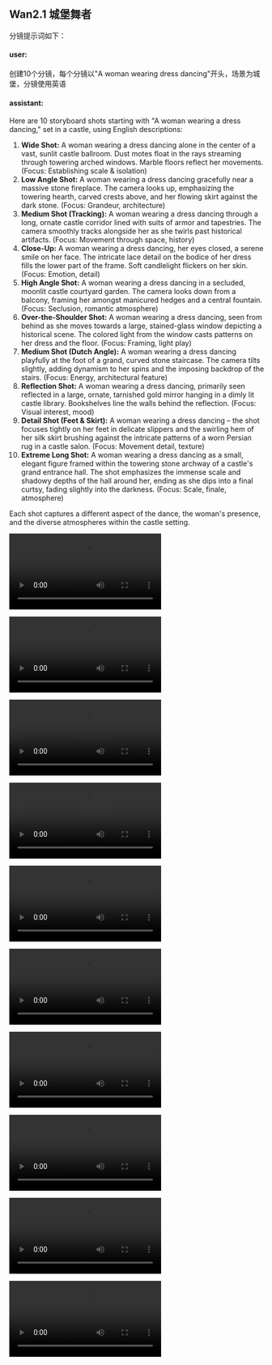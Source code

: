 ## Wan2.1 城堡舞者

分镜提示词如下：

#### user:

创建10个分镜，每个分镜以"A woman wearing dress dancing"开头，场景为城堡，分镜使用英语

#### assistant:

Here are 10 storyboard shots starting with "A woman wearing a dress dancing," set in a castle, using English descriptions:

1.  **Wide Shot:** A woman wearing a dress dancing alone in the center of a vast, sunlit castle ballroom. Dust motes float in the rays streaming through towering arched windows. Marble floors reflect her movements. (Focus: Establishing scale & isolation)
2.  **Low Angle Shot:** A woman wearing a dress dancing gracefully near a massive stone fireplace. The camera looks up, emphasizing the towering hearth, carved crests above, and her flowing skirt against the dark stone. (Focus: Grandeur, architecture)
3.  **Medium Shot (Tracking):** A woman wearing a dress dancing through a long, ornate castle corridor lined with suits of armor and tapestries. The camera smoothly tracks alongside her as she twirls past historical artifacts. (Focus: Movement through space, history)
4.  **Close-Up:** A woman wearing a dress dancing, her eyes closed, a serene smile on her face. The intricate lace detail on the bodice of her dress fills the lower part of the frame. Soft candlelight flickers on her skin. (Focus: Emotion, detail)
5.  **High Angle Shot:** A woman wearing a dress dancing in a secluded, moonlit castle courtyard garden. The camera looks down from a balcony, framing her amongst manicured hedges and a central fountain. (Focus: Seclusion, romantic atmosphere)
6.  **Over-the-Shoulder Shot:** A woman wearing a dress dancing, seen from behind as she moves towards a large, stained-glass window depicting a historical scene. The colored light from the window casts patterns on her dress and the floor. (Focus: Framing, light play)
7.  **Medium Shot (Dutch Angle):** A woman wearing a dress dancing playfully at the foot of a grand, curved stone staircase. The camera tilts slightly, adding dynamism to her spins and the imposing backdrop of the stairs. (Focus: Energy, architectural feature)
8.  **Reflection Shot:** A woman wearing a dress dancing, primarily seen reflected in a large, ornate, tarnished gold mirror hanging in a dimly lit castle library. Bookshelves line the walls behind the reflection. (Focus: Visual interest, mood)
9.  **Detail Shot (Feet & Skirt):** A woman wearing a dress dancing – the shot focuses tightly on her feet in delicate slippers and the swirling hem of her silk skirt brushing against the intricate patterns of a worn Persian rug in a castle salon. (Focus: Movement detail, texture)
10. **Extreme Long Shot:** A woman wearing a dress dancing as a small, elegant figure framed within the towering stone archway of a castle's grand entrance hall. The shot emphasizes the immense scale and shadowy depths of the hall around her, ending as she dips into a final curtsy, fading slightly into the darkness. (Focus: Scale, finale, atmosphere)

Each shot captures a different aspect of the dance, the woman's presence, and the diverse atmospheres within the castle setting.

<video src="https://github.com/Willian7004/media-blog/blob/main/files/202507/2025070102/Wan2.1_00022.mp4?raw=true" controls style="max-width: 100%;"></video>

<video src="https://github.com/Willian7004/media-blog/blob/main/files/202507/2025070102/Wan2.1_00024.mp4?raw=true" controls style="max-width: 100%;"></video>

<video src="https://github.com/Willian7004/media-blog/blob/main/files/202507/2025070102/Wan2.1_00025.mp4?raw=true" controls style="max-width: 100%;"></video>

<video src="https://github.com/Willian7004/media-blog/blob/main/files/202507/2025070102/Wan2.1_00027.mp4?raw=true" controls style="max-width: 100%;"></video>

<video src="https://github.com/Willian7004/media-blog/blob/main/files/202507/2025070102/Wan2.1_00030.mp4?raw=true" controls style="max-width: 100%;"></video>

<video src="https://github.com/Willian7004/media-blog/blob/main/files/202507/2025070102/Wan2.1_00031.mp4?raw=true" controls style="max-width: 100%;"></video>

<video src="https://github.com/Willian7004/media-blog/blob/main/files/202507/2025070102/Wan2.1_00033.mp4?raw=true" controls style="max-width: 100%;"></video>

<video src="https://github.com/Willian7004/media-blog/blob/main/files/202507/2025070102/Wan2.1_00036.mp4?raw=true" controls style="max-width: 100%;"></video>

<video src="https://github.com/Willian7004/media-blog/blob/main/files/202507/2025070102/Wan2.1_00038.mp4?raw=true" controls style="max-width: 100%;"></video>

<video src="https://github.com/Willian7004/media-blog/blob/main/files/202507/2025070102/Wan2.1_00040.mp4?raw=true" controls style="max-width: 100%;"></video>